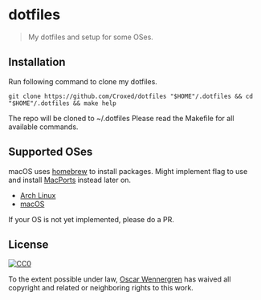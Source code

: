 # dotfiles

> My dotfiles and setup for some OSes.

## Installation

Run following command to clone my dotfiles.

```
git clone https://github.com/Croxed/dotfiles "$HOME"/.dotfiles && cd "$HOME"/.dotfiles && make help
```
The repo will be cloned to ~/.dotfiles
Please read the Makefile for all available commands.

## Supported OSes
>
macOS uses [homebrew](http://brew.sh) to install packages.
Might implement flag to use and install [MacPorts](https://www.macports.org) instead later on.

* [Arch Linux](http://archlinux.org/)
* [macOS](http://www.apple.com/se/macos)

If your OS is not yet implemented, please do a PR.

## License

[![CC0](http://i.creativecommons.org/p/zero/1.0/88x31.png)](http://creativecommons.org/publicdomain/zero/1.0/)

To the extent possible under law, [Oscar Wennergren](http://github.com/Croxed) has waived all copyright and related or neighboring rights to this work.

